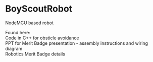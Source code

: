 # BoyScoutRobot
NodeMCU based robot

Found here:<br>
Code in C++ for obsticle avoidance<br>
PPT for Merit Badge presentation - assembly instructions and wiring diagram<br>
Robotics Merit Badge details<br>
